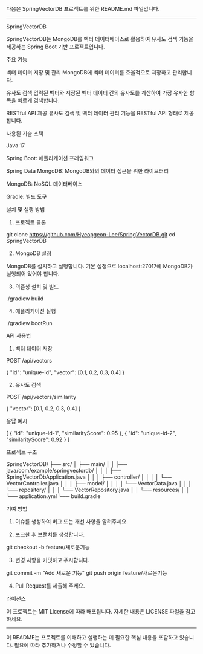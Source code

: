 다음은 SpringVectorDB 프로젝트를 위한 README.md 파일입니다.


---

SpringVectorDB

SpringVectorDB는 MongoDB를 벡터 데이터베이스로 활용하여 유사도 검색 기능을 제공하는 Spring Boot 기반 프로젝트입니다.

주요 기능

벡터 데이터 저장 및 관리
MongoDB에 벡터 데이터를 효율적으로 저장하고 관리합니다.

유사도 검색
입력된 벡터와 저장된 벡터 데이터 간의 유사도를 계산하여 가장 유사한 항목을 빠르게 검색합니다.

RESTful API 제공
유사도 검색 및 벡터 데이터 관리 기능을 RESTful API 형태로 제공합니다.


사용된 기술 스택

Java 17

Spring Boot: 애플리케이션 프레임워크

Spring Data MongoDB: MongoDB와의 데이터 접근을 위한 라이브러리

MongoDB: NoSQL 데이터베이스

Gradle: 빌드 도구


설치 및 실행 방법

1. 프로젝트 클론

git clone https://github.com/Hyeopgeon-Lee/SpringVectorDB.git
cd SpringVectorDB

2. MongoDB 설정

MongoDB를 설치하고 실행합니다. 기본 설정으로 localhost:27017에 MongoDB가 실행되어 있어야 합니다.

3. 의존성 설치 및 빌드

./gradlew build

4. 애플리케이션 실행

./gradlew bootRun

API 사용법

1. 벡터 데이터 저장

POST /api/vectors

{
  "id": "unique-id",
  "vector": [0.1, 0.2, 0.3, 0.4]
}

2. 유사도 검색

POST /api/vectors/similarity

{
  "vector": [0.1, 0.2, 0.3, 0.4]
}

응답 예시

[
  {
    "id": "unique-id-1",
    "similarityScore": 0.95
  },
  {
    "id": "unique-id-2",
    "similarityScore": 0.92
  }
]

프로젝트 구조

SpringVectorDB/
├── src/
│   ├── main/
│   │   ├── java/com/example/springvectordb/
│   │   │   ├── SpringVectorDbApplication.java
│   │   │   ├── controller/
│   │   │   │   └── VectorController.java
│   │   │   ├── model/
│   │   │   │   └── VectorData.java
│   │   │   └── repository/
│   │   │       └── VectorRepository.java
│   │   └── resources/
│   │       └── application.yml
└── build.gradle

기여 방법

1. 이슈를 생성하여 버그 또는 개선 사항을 알려주세요.


2. 포크한 후 브랜치를 생성합니다.

git checkout -b feature/새로운기능


3. 변경 사항을 커밋하고 푸시합니다.

git commit -m "Add 새로운 기능"
git push origin feature/새로운기능


4. Pull Request를 제출해 주세요.



라이선스

이 프로젝트는 MIT License에 따라 배포됩니다. 자세한 내용은 LICENSE 파일을 참고하세요.


---

이 README는 프로젝트를 이해하고 실행하는 데 필요한 핵심 내용을 포함하고 있습니다. 필요에 따라 추가하거나 수정할 수 있습니다.

